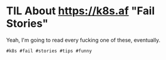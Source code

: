 # TIL About <https://k8s.af> "Fail Stories"

Yeah, I'm going to read every fucking one of these, eventually.

    #k8s #fail #stories #tips #funny
